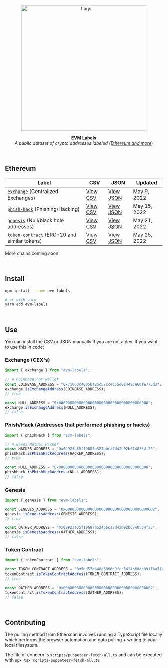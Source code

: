 <p align="center">
  <a><img src="https://etherscan.io/images/logo-ether.png?v=0.0.2" title="Logo" width="400"/></a>
</p>
<p align="center">
  <b>
    EVM Labels
  </b>
  <br>
  <i>A public dataset of crypto addresses labeled (<a href="https://etherscan.io/labelcloud">Ethereum and more</a></i>)
  <br>
</p>

<br/>

## Ethereum

| Label                                                                                              | CSV                                              | JSON                                               | Updated      |
| -------------------------------------------------------------------------------------------------- | ------------------------------------------------ | -------------------------------------------------- | ------------ |
| [`exchange`](https://etherscan.io/accounts/label/exchange) (Centralized Exchanges)                 | [View CSV](./src/mainnet/exchange/all.csv)       | [View JSON](./src/mainnet/exchange/all.json)       | May 9, 2022  |
| [`phish-hack`](https://etherscan.io/accounts/label/phish-hack) (Phishing/Hacking)                  | [View CSV](./src/mainnet/phish-hack/all.csv)     | [View JSON](./src/mainnet/phish-hack/all.json)     | May 15, 2022 |
| [`genesis`](https://etherscan.io/accounts/label/genesis) (Null/black hole addresses)               | [View CSV](./src/mainnet/genesis/all.csv)        | [View JSON](./src/mainnet/genesis/all.json)        | May 21, 2022 |
| [`token-contract`](https://etherscan.io/accounts/label/token-contract) (ERC-20 and similar tokens) | [View CSV](./src/mainnet/token-contract/all.csv) | [View JSON](./src/mainnet/token-contract/all.json) | May 25, 2022 |

More chains coming soon

<br/>

## Install

```sh
npm install --save evm-labels

# or with yarn
yarn add evm-labels
```

<br/>

## Use

You can install the CSV or JSON manually if you are not a dev. If you want to use this in code:

### Exchange (CEX's)

```js
import { exchange } from "evm-labels";

// A Coinbase hot wallet
const COINBASE_ADDRESS = "0x71660c4005ba85c37ccec55d0c4493e66fe775d3";
exchange.isExchangeAddress(COINBASE_ADDRESS);
// true

const NULL_ADDRESS = "0x0000000000000000000000000000000000000000";
exchange.isExchangeAddress(NULL_ADDRESS);
// false
```

### Phish/Hack (Addresses that performed phishing or hacks)

```js
import { phishHack } from "evm-labels";

// A Nexus Mutual Hacker
const HACKER_ADDRESS = "0x09923e35f19687a524bbca7d42b92b6748534f25";
phishHack.isPhishHackAddress(HACKER_ADDRESS);
// true

const NULL_ADDRESS = "0x0000000000000000000000000000000000000000";
phishHack.isPhishHackAddress(NULL_ADDRESS);
// false
```

### Genesis

```js
import { genesis } from "evm-labels";

const GENESIS_ADDRESS = "0x0000000000000000000000000000000000000002";
genesis.isGenesisAddress(GENESIS_ADDRESS);
// true

const OATHER_ADDRESS = "0x09923e35f19687a524bbca7d42b92b6748534f25";
genesis.isGenesisAddress(OATHER_ADDRESS);
// false
```

### Token Contract

```js
import { tokenContract } from "evm-labels";

const TOKEN_CONTRACT_ADDRESS = "0x5dd57da40e6866c9fcc34f4b6ddc89f1ba740dfe";
tokenContract.isTokenContractAddress(TOKEN_CONTRACT_ADDRESS);
// true

const OATHER_ADDRESS = "0x0000000000000000000000000000000000000002";
tokenContract.isTokenContractAddress(OATHER_ADDRESS);
// false
```

<br/>

## Contributing

The pulling method from Etherscan involves running a TypeScript file locally which performs the browser automation and data pulling + writing to your local filesystem.

The file of concern is `scripts/puppeteer-fetch-all.ts` and can be executed with `npx tsx scripts/puppeteer-fetch-all.ts`
